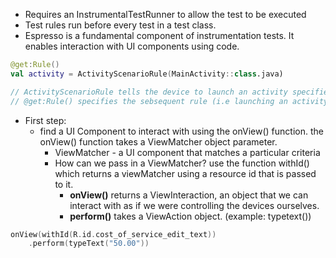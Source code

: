 - Requires an InstrumentalTestRunner to allow the test to be executed
- Test rules run before every test in a test class.
- Espresso is a fundamental component of instrumentation tests. It enables interaction with UI components using code.
```Kotlin
@get:Rule() 
val activity = ActivityScenarioRule(MainActivity::class.java)

// ActivityScenarioRule tells the device to launch an activity specified by the developer
// @get:Rule() specifies the sebsequent rule (i.e launching an activity should execute before every test in the class
```
- First step:
	- find a UI Component to interact with using the onView() function. the onView() function takes a ViewMatcher object parameter. 
		- ViewMatcher - a UI component that matches a particular criteria 
		- How can we pass in a ViewMatcher? use the function withId() which returns a viewMatcher using a resource id that is passed to it.
			- **onView()** returns a ViewInteraction, an object that we can interact with as if we were controlling the devices ourselves. 
			- **perform()** takes a ViewAction object. (example: typetext())
```Kotlin
onView(withId(R.id.cost_of_service_edit_text))
    .perform(typeText("50.00"))
```
